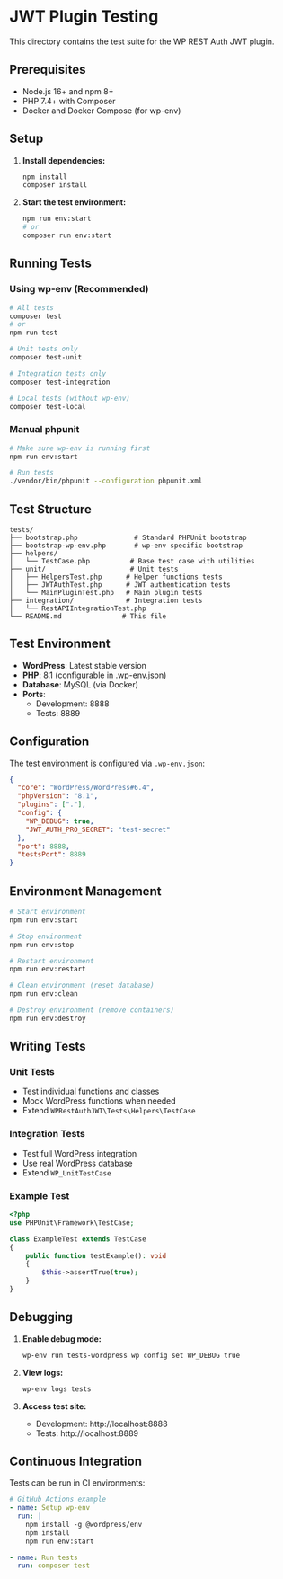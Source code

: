 # JWT Plugin Testing

This directory contains the test suite for the WP REST Auth JWT plugin.

## Prerequisites

- Node.js 16+ and npm 8+
- PHP 7.4+ with Composer
- Docker and Docker Compose (for wp-env)

## Setup

1. **Install dependencies:**
   ```bash
   npm install
   composer install
   ```

2. **Start the test environment:**
   ```bash
   npm run env:start
   # or
   composer run env:start
   ```

## Running Tests

### Using wp-env (Recommended)
```bash
# All tests
composer test
# or
npm run test

# Unit tests only
composer test-unit

# Integration tests only
composer test-integration

# Local tests (without wp-env)
composer test-local
```

### Manual phpunit
```bash
# Make sure wp-env is running first
npm run env:start

# Run tests
./vendor/bin/phpunit --configuration phpunit.xml
```

## Test Structure

```
tests/
├── bootstrap.php              # Standard PHPUnit bootstrap
├── bootstrap-wp-env.php       # wp-env specific bootstrap
├── helpers/
│   └── TestCase.php          # Base test case with utilities
├── unit/                     # Unit tests
│   ├── HelpersTest.php      # Helper functions tests
│   ├── JWTAuthTest.php      # JWT authentication tests
│   └── MainPluginTest.php   # Main plugin tests
├── integration/             # Integration tests
│   └── RestAPIIntegrationTest.php
└── README.md               # This file
```

## Test Environment

- **WordPress**: Latest stable version
- **PHP**: 8.1 (configurable in .wp-env.json)
- **Database**: MySQL (via Docker)
- **Ports**:
  - Development: 8888
  - Tests: 8889

## Configuration

The test environment is configured via `.wp-env.json`:

```json
{
  "core": "WordPress/WordPress#6.4",
  "phpVersion": "8.1",
  "plugins": ["."],
  "config": {
    "WP_DEBUG": true,
    "JWT_AUTH_PRO_SECRET": "test-secret"
  },
  "port": 8888,
  "testsPort": 8889
}
```

## Environment Management

```bash
# Start environment
npm run env:start

# Stop environment
npm run env:stop

# Restart environment
npm run env:restart

# Clean environment (reset database)
npm run env:clean

# Destroy environment (remove containers)
npm run env:destroy
```

## Writing Tests

### Unit Tests
- Test individual functions and classes
- Mock WordPress functions when needed
- Extend `WPRestAuthJWT\Tests\Helpers\TestCase`

### Integration Tests
- Test full WordPress integration
- Use real WordPress database
- Extend `WP_UnitTestCase`

### Example Test
```php
<?php
use PHPUnit\Framework\TestCase;

class ExampleTest extends TestCase
{
    public function testExample(): void
    {
        $this->assertTrue(true);
    }
}
```

## Debugging

1. **Enable debug mode:**
   ```bash
   wp-env run tests-wordpress wp config set WP_DEBUG true
   ```

2. **View logs:**
   ```bash
   wp-env logs tests
   ```

3. **Access test site:**
   - Development: http://localhost:8888
   - Tests: http://localhost:8889

## Continuous Integration

Tests can be run in CI environments:

```yaml
# GitHub Actions example
- name: Setup wp-env
  run: |
    npm install -g @wordpress/env
    npm install
    npm run env:start

- name: Run tests
  run: composer test
```